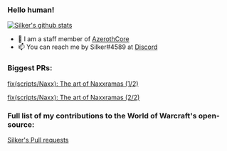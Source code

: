 ### Hello human!

[![Silker's github stats](https://github-readme-stats.vercel.app/api?username=Si1ker&count_private=true&show_icons=true&theme=chartreuse-dark)](https://github.com/azerothcore/azerothcore-wotlk/commits?author=Si1ker)

- 💼 I am a staff member of [AzerothCore](https://github.com/azerothcore/azerothcore-wotlk)
- 📫 You can reach me by Silker#4589 at [Discord](https://discord.com/)

### Biggest PRs:
[fix(scripts/Naxx): The art of Naxxramas (1/2)](https://github.com/azerothcore/azerothcore-wotlk/pull/4076/files)

[fix(scripts/Naxx): The art of Naxxramas (2/2)](https://github.com/azerothcore/azerothcore-wotlk/pull/5057/files)

### Full list of my contributions to the World of Warcraft's open-source:
[Silker's Pull requests](https://github.com/azerothcore/azerothcore-wotlk/pulls?q=is%3Apr+author%3ASi1ker+is%3Aclosed)
